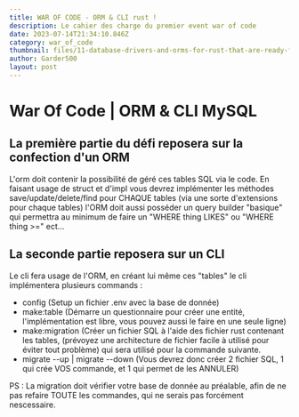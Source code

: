 ```yaml
---
title: WAR OF CODE - ORM & CLI rust !
description: Le cahier des charge du premier event war of code
date: 2023-07-14T21:34:10.846Z
category: war_of_code
thumbnail: files/11-database-drivers-and-orms-for-rust-that-are-ready-for-production.avif
author: Garder500
layout: post
---
```

# War Of Code | ORM & CLI MySQL

## La première partie du défi reposera sur la confection d'un ORM

L'orm doit contenir la possibilité de géré ces tables SQL via le code.
En faisant usage de struct et d'impl vous devrez implémenter les méthodes save/update/delete/find pour CHAQUE tables (via une sorte d'extensions pour chaque tables)
l'ORM doit aussi posséder un query builder "basique" qui permettra au minimum de faire un "WHERE thing LIKES" ou "WHERE thing >=" ect...

## La seconde partie reposera sur un CLI

Le cli fera usage de l'ORM, en créant lui même ces "tables"
le cli implémentera plusieurs commands :

* config (Setup un fichier .env avec la base de donnée)
* make:table (Démarre un questionnaire pour créer une entité, l'implémentation est libre, vous pouvez aussi le faire en une seule ligne)
* make:migration (Créer un fichier SQL à l'aide des fichier rust contenant les tables, (prévoyez une architecture de fichier facile à utilisé pour éviter tout problème) qui sera utilisé pour la commande suivante.
* migrate --up | migrate --down (Vous devrez donc créer 2 fichier SQL, 1 qui crée VOS commande, et 1 qui permet de les ANNULER)

PS : La migration doit vérifier votre base de donnée au préalable, afin de ne pas refaire TOUTE les commandes, qui ne serais pas forcément nescessaire.

